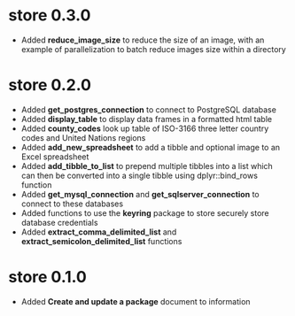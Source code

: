 # store 0.3.0

* Added **reduce_image_size** to reduce the size of an image, with an example of
parallelization to batch reduce images size within a directory

# store 0.2.0

* Added **get_postgres_connection** to connect to PostgreSQL database
* Added **display_table** to display data frames in a formatted html table
* Added **county_codes** look up table of ISO-3166 three letter country codes and 
United Nations regions
* Added **add_new_spreadsheet** to add a tibble and optional image to an Excel spreadsheet
* Added **add_tibble_to_list** to prepend multiple tibbles into a list which can
then be converted into a single tibble using dplyr::bind_rows function
* Added **get_mysql_connection** and **get_sqlserver_connection** to connect to 
these databases
* Added functions to use the **keyring** package to store securely store database 
credentials
* Added **extract_comma_delimited_list** and **extract_semicolon_delimited_list** functions

# store 0.1.0

* Added **Create and update a package** document to information



